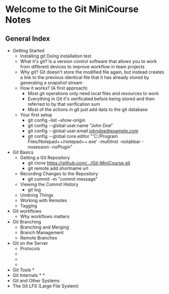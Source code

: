 # **Welcome to the Git MiniCourse Notes**
## General Index
- Getting Started
    * Installing git
        Doing installation test
    * What it's git?
        Is a version control software that allows you to work from different devices to improve workflow in team projects
    * Why git?
        Git doesn't store the modified file again, but instead creates a link to the previous identical file that it has already stored by
        generating a snapshot stream
    * How it works? (A first approach)
        * Most git operations only need local files and resources to work
        * Everything in Git it's verificated before being stored and then referred to by that verification sum
        * Most of the actions in git just add data to the git database
    * Your first setup
        * git config –list –show-origin
        * git config --global user.name "John Doe“
        * git config --global user.email johndoe@example.com
        * git config --global core.editor "'C:/Program Files/Notepad++/notepad++.exe' -multiInst -notabbar -nosession -noPlugin"
- Git Basics 
    * Getting a Git Repository
        * git clone https://github.com/.../Git-MiniCourse.git
        * git remote add shortname url
    * Recording Changes to the Repository
        * git commit -m "commit message"
    * Viewing the Commit History
        * git log
    * Undoing Things
    * Working with Remotes
    * Tagging
- Git workflows
    * Why workflows matters
- Git Branching 
    * Branching and Merging
    * Branch Management
    * Remote Branches
- Git on the Server
    * Protocols
    * 
    *
    *
- Git Tools
    *
- Git Internals
    *
    *
- Git and Other Systems
- The Git LFS (Large File System)
